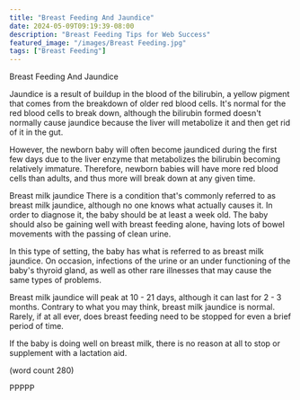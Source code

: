 ```yaml
---
title: "Breast Feeding And Jaundice"
date: 2024-05-09T09:19:39-08:00
description: "Breast Feeding Tips for Web Success"
featured_image: "/images/Breast Feeding.jpg"
tags: ["Breast Feeding"]
---
```


Breast Feeding And Jaundice

Jaundice is a result of buildup in the blood of the
bilirubin, a yellow pigment that comes from the
breakdown of older red blood cells.  It's normal
for the red blood cells to break down, although
the bilirubin formed doesn't normally cause jaundice
because the liver will metabolize it and then get
rid of it in the gut.

However, the newborn baby will often become
jaundiced during the first few days due to the
liver enzyme that metabolizes the bilirubin becoming
relatively immature.  Therefore, newborn babies 
will have more red blood cells than adults, and
thus more will break down at any given time.

Breast milk jaundice
There is a condition that's commonly referred to 
as breast milk jaundice, although no one knows
what actually causes it.  In order to diagnose it,
the baby should be at least a week old.  The baby
should also be gaining well with breast feeding
alone, having lots of bowel movements with the
passing of clean urine.

In this type of setting, the baby has what is 
referred to as breast milk jaundice.  On occasion,
infections of the urine or an under functioning
of the baby's thyroid gland, as well as other
rare illnesses that may cause the same types of
problems.

Breast milk jaundice will peak at 10 - 21 days,
although it can last for 2 - 3 months.  Contrary
to what you may think, breast milk jaundice is
normal.  Rarely, if at all ever, does breast
feeding need to be stopped for even a brief
period of time.

If the baby is doing well on breast milk, there 
is no reason at all to stop or supplement with
a lactation aid.  

(word count 280)

PPPPP
